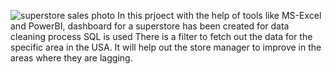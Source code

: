 ![superstore sales photo](https://github.com/user-attachments/assets/126bdac5-bb30-415b-a2ca-85b044c7542f)
In this prjoect with the help of tools like MS-Excel and PowerBI, dashboard for a superstore has been created
for data cleaning process SQL is used 
There is a filter to fetch out the data for the specific area in the USA.
It will help out the store manager to improve in the areas where they are lagging.

